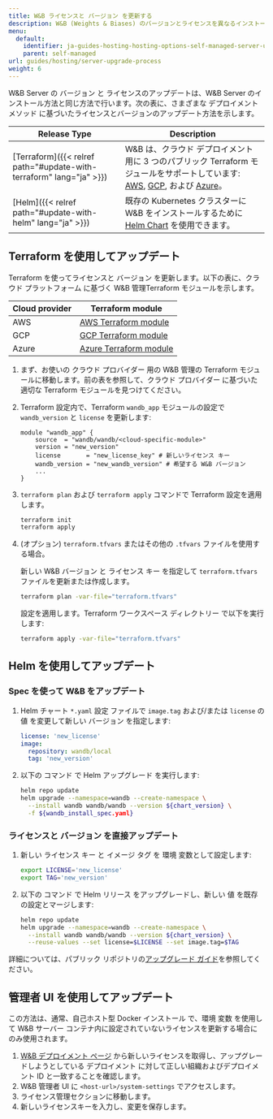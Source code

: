 ```yaml
---
title: W&B ライセンスと バージョン を更新する
description: W&B (Weights & Biases) のバージョンとライセンスを異なるインストールメソッドで更新するためのガイド。
menu:
  default:
    identifier: ja-guides-hosting-hosting-options-self-managed-server-upgrade-process
    parent: self-managed
url: guides/hosting/server-upgrade-process
weight: 6
---
```


W&B Server の バージョン と ライセンスのアップデートは、W&B Server のインストール方法と同じ方法で行います。次の表に、さまざまな デプロイメント メソッド に基づいたライセンスとバージョンのアップデート方法を示します。

| Release Type    | Description         |
| ---------------- | ------------------ |
| [Terraform]({{< relref path="#update-with-terraform" lang="ja" >}}) | W&B は、クラウド デプロイメント用に 3 つのパブリック Terraform モジュールをサポートしています: [AWS](https://registry.terraform.io/modules/wandb/wandb/aws/latest), [GCP](https://registry.terraform.io/modules/wandb/wandb/google/latest), および [Azure](https://registry.terraform.io/modules/wandb/wandb/azurerm/latest)。 |
| [Helm]({{< relref path="#update-with-helm" lang="ja" >}})              | 既存の Kubernetes クラスターに W&B をインストールするために [Helm Chart](https://github.com/wandb/helm-charts) を使用できます。  |

## Terraform を使用してアップデート

Terraform を使ってライセンスと バージョン を更新します。以下の表に、クラウド プラットフォーム に基づく W&B 管理Terraform モジュールを示します。

|Cloud provider| Terraform module|
|-----|-----|
|AWS|[AWS Terraform module](https://registry.terraform.io/modules/wandb/wandb/aws/latest)|
|GCP|[GCP Terraform module](https://registry.terraform.io/modules/wandb/wandb/google/latest)|
|Azure|[Azure Terraform module](https://registry.terraform.io/modules/wandb/wandb/azurerm/latest)|

1. まず、お使いの クラウド プロバイダー 用の W&B 管理の Terraform モジュールに移動します。前の表を参照して、クラウド プロバイダー に基づいた適切な Terraform モジュールを見つけてください。
2. Terraform 設定内で、Terraform `wandb_app` モジュールの設定で `wandb_version` と `license` を更新します:

   ```hcl
   module "wandb_app" {
       source  = "wandb/wandb/<cloud-specific-module>"
       version = "new_version"
       license       = "new_license_key" # 新しいライセンス キー
       wandb_version = "new_wandb_version" # 希望する W&B バージョン
       ...
   }
   ```
3. `terraform plan` および `terraform apply` コマンドで Terraform 設定を適用します。
   ```bash
   terraform init
   terraform apply
   ```

4. (オプション) `terraform.tfvars` またはその他の `.tfvars` ファイルを使用する場合。

   新しい W&B バージョン と ライセンス キー を指定して `terraform.tfvars` ファイルを更新または作成します。
   ```bash
   terraform plan -var-file="terraform.tfvars"
   ```
   設定を適用します。Terraform ワークスペース ディレクトリー で以下を実行します:  
   ```bash
   terraform apply -var-file="terraform.tfvars"
   ```
## Helm を使用してアップデート

### Spec を使って W&B をアップデート

1. Helm チャート `*.yaml` 設定 ファイルで `image.tag` および/または `license` の 値 を変更して新しい バージョン を指定します:

   ```yaml
   license: 'new_license'
   image:
     repository: wandb/local
     tag: 'new_version'
   ```

2. 以下の コマンド で Helm アップグレード を実行します:

   ```bash
   helm repo update
   helm upgrade --namespace=wandb --create-namespace \
     --install wandb wandb/wandb --version ${chart_version} \
     -f ${wandb_install_spec.yaml}
   ```

### ライセンスと バージョン を直接アップデート

1. 新しい ライセンス キー と イメージ タグ を 環境 変数として設定します:

   ```bash
   export LICENSE='new_license'
   export TAG='new_version'
   ```

2. 以下の コマンド で Helm リリース をアップグレードし、新しい 値 を既存の設定とマージします:

   ```bash
   helm repo update
   helm upgrade --namespace=wandb --create-namespace \
     --install wandb wandb/wandb --version ${chart_version} \
     --reuse-values --set license=$LICENSE --set image.tag=$TAG
   ```

詳細については、パブリック リポジトリの[アップグレード ガイド](https://github.com/wandb/helm-charts/blob/main/upgrade.md)を参照してください。

## 管理者 UI を使用してアップデート

この方法は、通常、自己ホスト型 Docker インストール で、環境 変数 を使用して W&B サーバー コンテナ内に設定されていないライセンスを更新する場合にのみ使用されます。

1. [W&B デプロイメント ページ](https://deploy.wandb.ai/) から新しいライセンスを取得し、アップグレードしようとしている デプロイメント に対して正しい組織およびデプロイメント ID と一致することを確認します。
2. W&B 管理者 UI に `<host-url>/system-settings` でアクセスします。
3. ライセンス管理セクションに移動します。
4. 新しいライセンスキーを入力し、変更を保存します。
